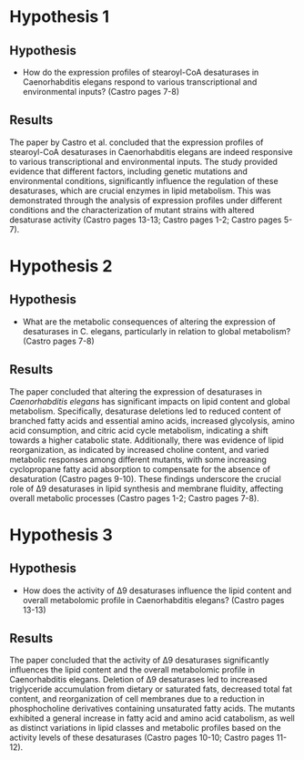 # Hypothesis 1
## Hypothesis
- How do the expression profiles of stearoyl-CoA desaturases in Caenorhabditis elegans respond to various transcriptional and environmental inputs? (Castro pages 7-8)
## Results
The paper by Castro et al. concluded that the expression profiles of stearoyl-CoA desaturases in Caenorhabditis elegans are indeed responsive to various transcriptional and environmental inputs. The study provided evidence that different factors, including genetic mutations and environmental conditions, significantly influence the regulation of these desaturases, which are crucial enzymes in lipid metabolism. This was demonstrated through the analysis of expression profiles under different conditions and the characterization of mutant strains with altered desaturase activity (Castro pages 13-13; Castro pages 1-2; Castro pages 5-7).
# Hypothesis 2
## Hypothesis
- What are the metabolic consequences of altering the expression of desaturases in C. elegans, particularly in relation to global metabolism? (Castro pages 7-8)
## Results
The paper concluded that altering the expression of desaturases in *Caenorhabditis elegans* has significant impacts on lipid content and global metabolism. Specifically, desaturase deletions led to reduced content of branched fatty acids and essential amino acids, increased glycolysis, amino acid consumption, and citric acid cycle metabolism, indicating a shift towards a higher catabolic state. Additionally, there was evidence of lipid reorganization, as indicated by increased choline content, and varied metabolic responses among different mutants, with some increasing cyclopropane fatty acid absorption to compensate for the absence of desaturation (Castro pages 9-10). These findings underscore the crucial role of Δ9 desaturases in lipid synthesis and membrane fluidity, affecting overall metabolic processes (Castro pages 1-2; Castro pages 7-8).
# Hypothesis 3
## Hypothesis
- How does the activity of Δ9 desaturases influence the lipid content and overall metabolomic profile in Caenorhabditis elegans? (Castro pages 13-13)
## Results
The paper concluded that the activity of Δ9 desaturases significantly influences the lipid content and the overall metabolomic profile in Caenorhabditis elegans. Deletion of Δ9 desaturases led to increased triglyceride accumulation from dietary or saturated fats, decreased total fat content, and reorganization of cell membranes due to a reduction in phosphocholine derivatives containing unsaturated fatty acids. The mutants exhibited a general increase in fatty acid and amino acid catabolism, as well as distinct variations in lipid classes and metabolic profiles based on the activity levels of these desaturases (Castro pages 10-10; Castro pages 11-12).
